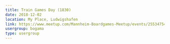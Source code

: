 ```yaml
---
title: Train Games Day (1830)
date: 2018-12-02
location: My Place, Ludwigshafen
link: https://www.meetup.com/Mannheim-Boardgames-Meetup/events/255347540/
usergroup: bogama
type: usergroup
---
```

